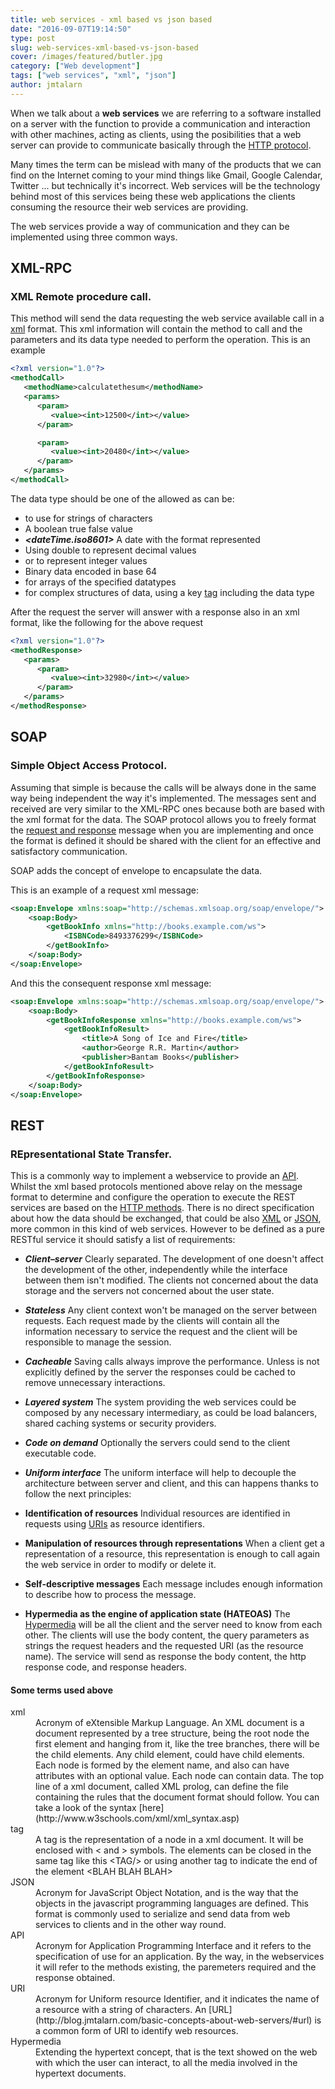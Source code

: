 ```yaml
---
title: web services - xml based vs json based
date: "2016-09-07T19:14:50"
type: post
slug: web-services-xml-based-vs-json-based
cover: /images/featured/butler.jpg
category: ["Web development"]
tags: ["web services", "xml", "json"]
author: jmtalarn
---
```


When we talk about a **web services** we are referring to a software installed on a server with the function to provide a communication and interaction with other machines, acting as clients, using the posibilities that a web server can provide to communicate basically through the [HTTP protocol](http://blog.jmtalarn.com/basic-concepts-about-web-servers/#http).

<!--more-->

Many times the term can be mislead with many of the products that we can find on the Internet coming to your mind things like Gmail, Google Calendar, Twitter ... but technically it's incorrect. Web services will be the technology behind most of this services being these web applications the clients consuming the resource their web services are providing.

The web services provide a way of communication and they can be implemented using three common ways.

<h2 id="xmlrpc">XML-RPC</h2>
<h3 id="xmlremoteprocedurecall">XML Remote procedure call.</h3>

This method will send the data requesting the web service available call in a [xml](http://blog.jmtalarn.com/web-services-xml-based-vs-json-based/#xml) format. This xml information will contain the method to call and the parameters and its data type needed to perform the operation. This is an example

```xml
<?xml version="1.0"?>
<methodCall>
   <methodName>calculatethesum</methodName>
   <params>
      <param>
         <value><int>12500</int></value>
      </param>

      <param>
         <value><int>20480</int></value>
      </param>
   </params>
</methodCall>
```

The data type should be one of the allowed as can be:

-   **_<string>_** to use for strings of characters
-   **_<boolean>_** A boolean true false value
-   **_<dateTime.iso8601>_** A date with the format represented
-   **_<double>_** Using double to represent decimal values
-   **_<int>_** or **_<i4>_** to represent integer values
-   **_<base64>_** Binary data encoded in base 64
-   **_<array>_** for arrays of the specified datatypes
-   **_<struct>_** for complex structures of data, using a key [tag](http://blog.jmtalarn.com/web-services-xml-based-vs-json-based/#tag) including the data type

After the request the server will answer with a response also in an xml format, like the following for the above request

```xml
<?xml version="1.0"?>
<methodResponse>
   <params>
      <param>
         <value><int>32980</int></value>
      </param>
   </params>
</methodResponse>
```

<h2 id="soap">SOAP</h2>
<h3 id="simpleobjectaccessprotocol">Simple Object Access Protocol.</h3>

Assuming that simple is because the calls will be always done in the same way being independent the way it's implemented. The messages sent and received are very similar to the XML-RPC ones because both are based with the xml format for the data. The SOAP protocol allows you to freely format the [request and response](http://blog.jmtalarn.com/basic-concepts-about-web-servers/#request-response) message when you are implementing and once the format is defined it should be shared with the client for an effective and satisfactory communication.

SOAP adds the concept of envelope to encapsulate the data.

This is an example of a request xml message:

```xml
<soap:Envelope xmlns:soap="http://schemas.xmlsoap.org/soap/envelope/">
    <soap:Body>
        <getBookInfo xmlns="http://books.example.com/ws">
            <ISBNCode>8493376299</ISBNCode>
        </getBookInfo>
    </soap:Body>
</soap:Envelope>
```

And this the consequent response xml message:

```xml
<soap:Envelope xmlns:soap="http://schemas.xmlsoap.org/soap/envelope/">
    <soap:Body>
        <getBookInfoResponse xmlns="http://books.example.com/ws">
            <getBookInfoResult>
                <title>A Song of Ice and Fire</title>
                <author>George R.R. Martin</author>
                <publisher>Bantam Books</publisher>
            </getBookInfoResult>
        </getBookInfoResponse>
    </soap:Body>
</soap:Envelope>
```

<h2 id="rest">REST</h2>

<h3 id="representationalstatetransfer">REpresentational State Transfer.</h3>

This is a commonly way to implement a webservice to provide an [API](http://blog.jmtalarn.com/web-services-xml-based-vs-json-based/#api). Whilst the xml based protocols mentioned above relay on the message format to determine and configure the operation to execute the REST services are based on the [HTTP methods](http://blog.jmtalarn.com/basic-concepts-about-web-servers/#methods). There is no direct specification about how the data should be exchanged, that could be also [XML](http://blog.jmtalarn.com/web-services-xml-based-vs-json-based/#xml) or [JSON](http://blog.jmtalarn.com/web-services-xml-based-vs-json-based/#json), more common in this kind of web services. However to be defined as a pure RESTful service it should satisfy a list of requirements:

-   **_Client–server_** Clearly separated. The development of one doesn't affect the development of the other, independently while the interface between them isn't modified. The clients not concerned about the data storage and the servers not concerned about the user state.
-   **_Stateless_** Any client context won't be managed on the server between requests. Each request made by the clients will contain all the information necessary to service the request and the client will be responsible to manage the session.
-   **_Cacheable_** Saving calls always improve the performance. Unless is not explicitly defined by the server the responses could be cached to remove unnecessary interactions.
-   **_Layered system_** The system providing the web services could be composed by any necessary intermediary, as could be load balancers, shared caching systems or security providers.
-   **_Code on demand_** Optionally the servers could send to the client executable code.
-   **_Uniform interface_** The uniform interface will help to decouple the architecture between server and client, and this can happens thanks to follow the next principles:

-   **Identification of resources** Individual resources are identified in requests using [URIs](http://blog.jmtalarn.com/web-services-xml-based-vs-json-based/#uri) as resource identifiers.
-   **Manipulation of resources through representations** When a client get a representation of a resource, this representation is enough to call again the web service in order to modify or delete it.
-   **Self-descriptive messages** Each message includes enough information to describe how to process the message.
-   **Hypermedia as the engine of application state (HATEOAS)** The [Hypermedia](http://blog.jmtalarn.com/web-services-xml-based-vs-json-based/#hypermedia) will be all the client and the server need to know from each other. The clients will use the body content, the query parameters as strings the request headers and the requested URI (as the resource name). The service will send as response the body content, the http response code, and response headers.

<h4 id="sometermsusedabove">Some terms used above</h4>
<dl>
<dt id="xml">xml</dt>
<dd>Acronym of eXtensible Markup Language. An XML document is a document represented by a tree structure, being the root node the first element and hanging from it, like the tree branches, there will be the child elements. Any child element, could have child elements. Each node is formed by the element name, and also can have attributes with an optional value. Each node can contain data. The top line of a xml document, called XML prolog, can define the file containing the rules that the document format should follow. You can take a look of the syntax [here](http://www.w3schools.com/xml/xml_syntax.asp)
</dd>
<dt id="tag">tag</dt>
<dd>A tag is the representation of a node in a xml document. It will be enclosed with &lt; and &gt; symbols. The elements can be closed in the same tag like this &lt;TAG/&gt; or using another tag to indicate the end of the element &lt;BLAH BLAH BLAH&gt;</dd>
<dt id="json">JSON</dt>
<dd>Acronym for JavaScript Object Notation, and is the way that the objects in the javascript programming languages are defined. This format is commonly used to serialize and send data from web services to clients and in the other way round.</dd>
<dt id="api">API</dt>
<dd>Acronym for Application Programming Interface and it refers to the specification of use for an application. By the way, in the webservices it will refer to the methods existing, the paremeters required and the response obtained.</dd>
<dt id="uri">URI</dt>
<dd>Acronym for Uniform resource Identifier, and it indicates the name of a resource with a string of characters. An [URL](http://blog.jmtalarn.com/basic-concepts-about-web-servers/#url) is a common form of URI to identify web resources.</dd>
<dt id="hypermedia">Hypermedia</dt>
<dd>Extending the hypertext concept, that is the text showed on the web with which the user can interact, to all the media involved in the hypertext documents.</dd>
</dl>
